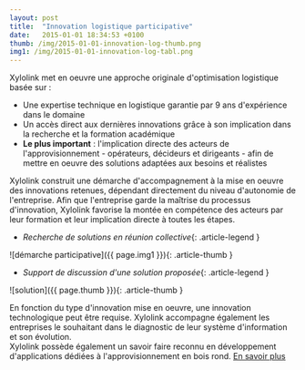 ```yaml
---
layout: post
title:  "Innovation logistique participative"
date:   2015-01-01 18:34:53 +0100
thumb: /img/2015-01-01-innovation-log-thumb.png
img1: /img/2015-01-01-innovation-log-tabl.png
---
```


Xylolink met en oeuvre une approche originale d'optimisation logistique basée sur :  

* Une expertise technique en logistique garantie par 9 ans d'expérience dans le domaine
* Un accès direct aux dernières innovations grâce à son implication dans la recherche et la formation académique
* __Le plus important__ : l'implication directe des acteurs de l'approvisionnement - opérateurs, décideurs et dirigeants - afin de mettre en oeuvre des solutions adaptées aux besoins et réalistes

Xylolink construit une démarche d'accompagnement à la mise en oeuvre des innovations retenues, dépendant directement du niveau d'autonomie de l'entreprise. 
Afin que l'entreprise garde la maîtrise du processus d'innovation, Xylolink favorise la montée en compétence des acteurs 
par leur formation et leur implication directe à toutes les étapes.

- *Recherche de solutions en réunion collective*{: .article-legend } 

![démarche participative]({{ page.img1 }}){: .article-thumb }  

- *Support de discussion d'une solution proposée*{: .article-legend }  

![solution]({{ page.thumb }}){: .article-thumb }  

En fonction du type d'innovation mise en oeuvre, une innovation technologique peut être requise. 
Xylolink accompagne également les entreprises le souhaitant dans le diagnostic de leur système d'information et son évolution.  
Xylolink possède également un savoir faire reconnu en développement d'applications dédiées à l'approvisionnement en bois rond. [En savoir plus](/technologies)